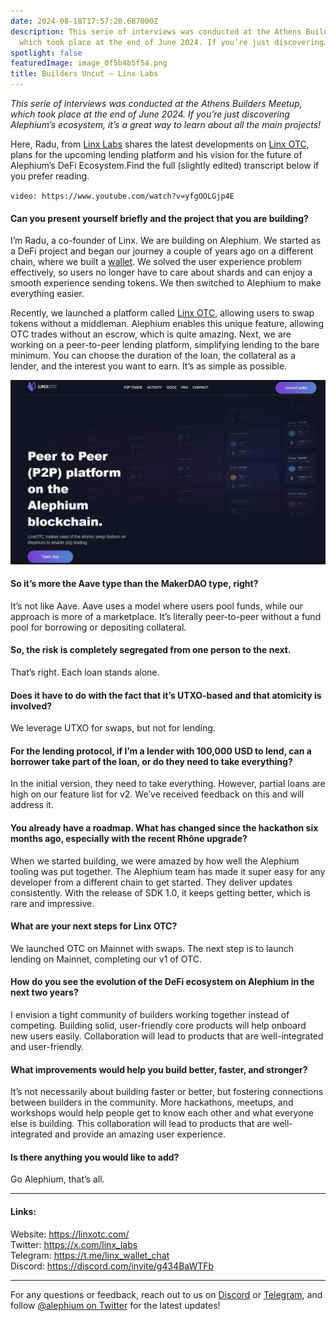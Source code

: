 ```yaml
---
date: 2024-08-18T17:57:20.687000Z
description: This serie of interviews was conducted at the Athens Builders Meetup,
  which took place at the end of June 2024. If you’re just discovering…
spotlight: false
featuredImage: image_0f5b4b5f54.png
title: Builders Uncut — Linx Labs
---
```


_This serie of interviews was conducted at the Athens Builders Meetup, which took place at the end of June 2024. If you’re just discovering Alephium’s ecosystem, it’s a great way to learn about all the main projects!_

Here, Radu, from <a href="https://x.com/linx_labs" >Linx Labs</a> shares the latest developments on <a href="https://linxotc.com/" >Linx OTC</a>, plans for the upcoming lending platform and his vision for the future of Alephium’s DeFi Ecosystem.Find the full (slightly edited) transcript below if you prefer reading.

`video: https://www.youtube.com/watch?v=yfgOOLGjp4E`

#### Can you present yourself briefly and the project that you are building?

I’m Radu, a co-founder of Linx. We are building on Alephium. We started as a DeFi project and began our journey a couple of years ago on a different chain, where we built a <a href="http://LinxWallet.xyz" >wallet</a>. We solved the user experience problem effectively, so users no longer have to care about shards and can enjoy a smooth experience sending tokens. We then switched to Alephium to make everything easier.

Recently, we launched a platform called <a href="https://linxotc.com/" >Linx OTC</a>, allowing users to swap tokens without a middleman. Alephium enables this unique feature, allowing OTC trades without an escrow, which is quite amazing. Next, we are working on a peer-to-peer lending platform, simplifying lending to the bare minimum. You can choose the duration of the loan, the collateral as a lender, and the interest you want to earn. It’s as simple as possible.

![](image_9def256581.png)

#### So it’s more the Aave type than the MakerDAO type, right?

It’s not like Aave. Aave uses a model where users pool funds, while our approach is more of a marketplace. It’s literally peer-to-peer without a fund pool for borrowing or depositing collateral.

#### So, the risk is completely segregated from one person to the next.

That’s right. Each loan stands alone.

#### Does it have to do with the fact that it’s UTXO-based and that atomicity is involved?

We leverage UTXO for swaps, but not for lending.

#### For the lending protocol, if I’m a lender with 100,000 USD to lend, can a borrower take part of the loan, or do they need to take everything?

In the initial version, they need to take everything. However, partial loans are high on our feature list for v2. We’ve received feedback on this and will address it.

#### You already have a roadmap. What has changed since the hackathon six months ago, especially with the recent Rhône upgrade?

When we started building, we were amazed by how well the Alephium tooling was put together. The Alephium team has made it super easy for any developer from a different chain to get started. They deliver updates consistently. With the release of SDK 1.0, it keeps getting better, which is rare and impressive.

#### What are your next steps for Linx OTC?

We launched OTC on Mainnet with swaps. The next step is to launch lending on Mainnet, completing our v1 of OTC.

#### How do you see the evolution of the DeFi ecosystem on Alephium in the next two years?

I envision a tight community of builders working together instead of competing. Building solid, user-friendly core products will help onboard new users easily. Collaboration will lead to products that are well-integrated and user-friendly.

#### What improvements would help you build better, faster, and stronger?

It’s not necessarily about building faster or better, but fostering connections between builders in the community. More hackathons, meetups, and workshops would help people get to know each other and what everyone else is building. This collaboration will lead to products that are well-integrated and provide an amazing user experience.

#### Is there anything you would like to add?

Go Alephium, that’s all.

---

#### Links:

Website: <a href="https://linxotc.com/"  rel="nofollow noopener noopener">https://linxotc.com/</a>  
Twitter: <a href="https://x.com/linx_labs"  rel="nofollow noopener noopener">https://x.com/linx_labs</a>  
Telegram: <a href="https://t.me/linx_wallet_chat"  rel="nofollow noopener noopener">https://t.me/linx_wallet_chat</a>  
Discord: <a href="https://discord.com/invite/g434BaWTFb"  rel="nofollow noopener noopener">https://discord.com/invite/g434BaWTFb</a>

---

For any questions or feedback, reach out to us on [Discord](/discord) or <a href="https://t.me/alephiumgroup"  rel="noopener ugc nofollow noopener noopener noopener noopener noopener">Telegram</a>, and follow <a href="https://x.com/alephium"  rel="noopener ugc nofollow noopener noopener noopener noopener noopener">@alephium on Twitter</a> for the latest updates!

